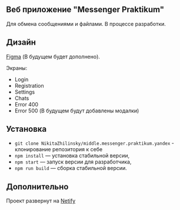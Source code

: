 ## Веб приложение "Messenger Praktikum"

Для обмена сообщениями и файлами. В процессе разработки.

## Дизайн

[Figma](https://www.figma.com/design/GpqNnf59Mr0BeUes3rN13M/Untitled?node-id=1-26&node-type=frame&t=vEKxvPvmh5J1vEYq-0) (В будущем будет дополнено).

Экраны:

- Login
- Registration
- Settings
- Chats
- Error 400
- Error 500
  (В будущем будут добавлены модалки)

## Установка

- `git clone NikitaZhilinsky/middle.messenger.praktikum.yandex` - клонирование репозитория к себе
- `npm install` — установка стабильной версии,
- `npm start` — запуск версии для разработчика,
- `npm run build` — сборка стабильной версии.

## Дополнительно

Проект развернут на [Netify](https://glowing-rugelach-5b82e3.netlify.app/)
